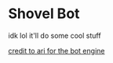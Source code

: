 # Shovel Bot

idk lol it'll do some cool stuff

[credit to ari for the bot engine](https://wasteof.money/users/ari)
